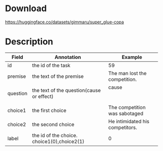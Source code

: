 # Download
https://huggingface.co/datasets/gimmaru/super_glue-copa

# Description
| Field    | Annotation                                  | Example                         |
| -------- | ------------------------------------------- | ------------------------------- |
| id       | the id of the task                          | 59                              |
| premise  | the text of the premise                     | The man lost the competition.   |
| question | the text of the question(cause or effect)   | cause<br><br><br>               |
| choice1  | the first choice                            | The competition was sabotaged   |
| choice2  | the second choice                           | He intimidated his competitors. |
| label    | the id of the choice. choice1(0),choice2(1) | 0                               |
